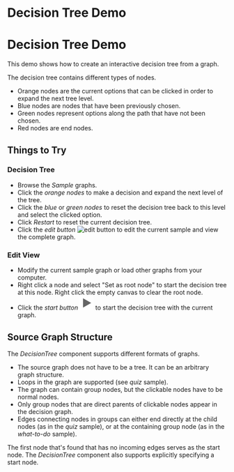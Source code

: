 <!--
 //////////////////////////////////////////////////////////////////////////////
 // @license
 // This file is part of yFiles for HTML 2.6.
 // Use is subject to license terms.
 //
 // Copyright (c) 2000-2024 by yWorks GmbH, Vor dem Kreuzberg 28,
 // 72070 Tuebingen, Germany. All rights reserved.
 //
 //////////////////////////////////////////////////////////////////////////////
-->
# Decision Tree Demo

# Decision Tree Demo

This demo shows how to create an interactive decision tree from a graph.

The decision tree contains different types of nodes.

- Orange nodes are the current options that can be clicked in order to expand the next tree level.
- Blue nodes are nodes that have been previously chosen.
- Green nodes represent options along the path that have not been chosen.
- Red nodes are end nodes.

## Things to Try

### Decision Tree

- Browse the _Sample_ graphs.
- Click the _orange nodes_ to make a decision and expand the next level of the tree.
- Click the _blue_ or _green nodes_ to reset the decision tree back to this level and select the clicked option.
- Click _Restart_ to reset the current decision tree.
- Click the _edit button_ ![edit button](../../resources/icons/settings-16.svg) to edit the current sample and view the complete graph.

### Edit View

- Modify the current sample graph or load other graphs from your computer.
- Right click a node and select "Set as root node" to start the decision tree at this node. Right click the empty canvas to clear the root node.
- Click the _start button_ ![start button](../../resources/icons/play2-16.svg) to start the decision tree with the current graph.

## Source Graph Structure

The _DecisionTree_ component supports different formats of graphs.

- The source graph does not have to be a tree. It can be an arbitrary graph structure.
- Loops in the graph are supported (see _quiz_ sample).
- The graph can contain group nodes, but the clickable nodes have to be normal nodes.
- Only group nodes that are direct parents of clickable nodes appear in the decision graph.
- Edges connecting nodes in groups can either end directly at the child nodes (as in the _quiz_ sample), or at the containing group node (as in the _what-to-do_ sample).

The first node that's found that has no incoming edges serves as the start node. The _DecisionTree_ component also supports explicitly specifying a start node.
